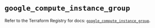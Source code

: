 # `google_compute_instance_group`

Refer to the Terraform Registry for docs: [`google_compute_instance_group`](https://registry.terraform.io/providers/hashicorp/google/6.28.0/docs/resources/compute_instance_group).
